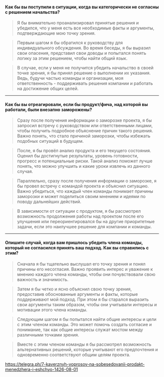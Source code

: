#### Как бы вы поступили в ситуации, когда вы категорически не согласны с решением начальства? 

> Я бы внимательно проанализировал принятые решения и убедился, что у меня есть все необходимые факты и аргументы, подтверждающие мою точку зрения.

> Первым шагом я бы обратился к руководству для индивидуального обсуждения. Во время беседы, я бы выразил свои опасения, представил свои доводы и попытался понять логику за этим решением, чтобы найти общий язык.

> В случае, если у меня не получится убедить начальство в своей точке зрения, я бы принял решение о выполнении их указания. Ведь, будучи частью команды и организации, моя ответственность - поддерживать решения компании и работать на достижение общих целей.


---

#### Как бы вы отреагировали, если бы продукт/фича, над которой вы работали, были внезапно заморожены? 

> Сразу после получения информации о заморозке проекта, я бы запросил встречу с руководством или ответственными лицами, чтобы получить подробное объяснение причин такого решения. Важно понять, что стало причиной заморозки, чтобы избежать подобных ситуаций в будущем.

> После, я бы провёл анализ продукта и его текущего состояния. Оценил бы достигнутые результаты, уровень готовности, прогресс и потенциальные риски. Такой анализ поможет лучше понять, что можно улучшить и какие уроки извлечь из данного случая.

> Параллельно, сразу после получения информации о заморозке, я бы провел встречу с командой проекта и объяснил ситуацию. Важно убедиться, что каждый член команды понимает причины заморозки и может поделиться своим мнением и идеями по поводу дальнейших действий.

> В зависимости от ситуации с продуктом, я бы рассмотрел возможность продолжения работы над проектом после его улучшения или переориентировался бы на другие приоритетные задачи, если это наилучшее решение для компании и команды.


---


#### Опишите случай, когда вам пришлось убедить члена команды, который не согласился принять ваш подход. Как вы справились с этим? 

  

> Сначала я бы тщательно выслушал его точку зрения и понял причины его несогласия. Важно проявить интерес и уважение к мнению каждого члена команды, чтобы они почувствовали свою важность и значимость.

> Затем я бы четко и ясно объяснил свою точку зрения, предоставив обоснованные аргументы и факты, которые поддерживают мой подход. При этом я бы старался выразить свои аргументы таким образом, чтобы они учитывали интересы и мотивации этого члена команды.

> Следующим шагом я бы попытался найти общие интересы и цели с этим членом команды. Это может помочь создать согласие и понимание, так как общие интересы служат мостом между различными точками зрения.

> Вместе с этим членом команды я бы рассмотрел возможность альтернативных решений, которые учитывают его предпочтения и одновременно соответствуют общим целям проекта.





























https://telegra.ph/7-kaverznyh-voprosov-na-sobesedovanii-prodakt-menedzhera-i-eshchyo-1426-08-01